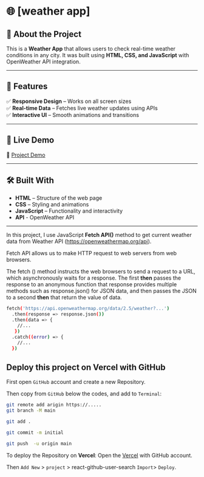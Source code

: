 # 🌐 [weather app]

## 📌 About the Project
This is a **Weather App** that allows users to check real-time weather conditions in any city. It was built using **HTML, CSS, and JavaScript** with OpenWeather API integration.

---

## 🎯 Features
✅ **Responsive Design** – Works on all screen sizes  
✅ **Real-time Data** – Fetches live weather updates using APIs  
✅ **Interactive UI** – Smooth animations and transitions  

---

## 🚀 Live Demo
🔗 [Project Demo](https://weather-app-html-css-js-sage.vercel.app/)  

---

## 🛠️ Built With
- **HTML** – Structure of the web page  
- **CSS** – Styling and animations  
- **JavaScript** – Functionality and interactivity  
- **API** - OpenWeather API 

---

In this project, I use JavaScript **Fetch API()** method to get current weather data from Weather API (https://openweathermap.org/api).

Fetch API allows us to make HTTP request to web servers from web browsers. 

The fetch () method instructs the web browsers to send a request to a URL, which asynchronously waits for a response. The first **then** passes the response to an anonymous function that response provides multiple methods such as response.json() for JSON data, and then passes the JSON to a second **then** that return the value of data.

```bash
fetch('https://api.openweathermap.org/data/2.5/weather?...')
  .then(response => response.json())
  .then(data => {
    //...
   })
  .catch((error) => {
    //...
  })
```
## Deploy this project on Vercel with GitHub

First open `GitHub` account and create a new Repository.

Then copy from `GitHub` below the codes, and add to `Terminal`:
```bash
git remote add arigin https://.....
git branch -M main
```
```bash
git add .
```
```bash
git commit -m initial
```
```bash
git push  -u origin main
```

To deploy the Repository on **Vercel**:
Open the [Vercel](https://vercel.com/new?utm_medium=default-template&filter=next.js&utm_source=create-next-app&utm_campaign=create-next-app-readme) with GitHub account. 

Then `Add New` > `project` >  react-github-user-search  `Import`> `Deploy`.
